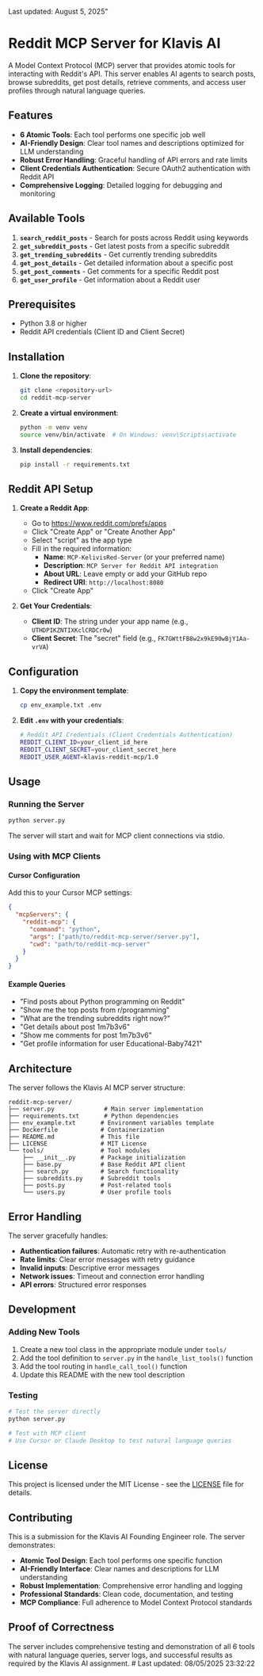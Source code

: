 Last updated: August 5, 2025"
# Reddit MCP Server for Klavis AI

A Model Context Protocol (MCP) server that provides atomic tools for interacting with Reddit's API. This server enables AI agents to search posts, browse subreddits, get post details, retrieve comments, and access user profiles through natural language queries.

## Features

- **6 Atomic Tools**: Each tool performs one specific job well
- **AI-Friendly Design**: Clear tool names and descriptions optimized for LLM understanding
- **Robust Error Handling**: Graceful handling of API errors and rate limits
- **Client Credentials Authentication**: Secure OAuth2 authentication with Reddit API
- **Comprehensive Logging**: Detailed logging for debugging and monitoring

## Available Tools

1. **`search_reddit_posts`** - Search for posts across Reddit using keywords
2. **`get_subreddit_posts`** - Get latest posts from a specific subreddit
3. **`get_trending_subreddits`** - Get currently trending subreddits
4. **`get_post_details`** - Get detailed information about a specific post
5. **`get_post_comments`** - Get comments for a specific Reddit post
6. **`get_user_profile`** - Get information about a Reddit user

## Prerequisites

- Python 3.8 or higher
- Reddit API credentials (Client ID and Client Secret)

## Installation

1. **Clone the repository**:
   ```bash
   git clone <repository-url>
   cd reddit-mcp-server
   ```

2. **Create a virtual environment**:
   ```bash
   python -m venv venv
   source venv/bin/activate  # On Windows: venv\Scripts\activate
   ```

3. **Install dependencies**:
   ```bash
   pip install -r requirements.txt
   ```

## Reddit API Setup

1. **Create a Reddit App**:
   - Go to https://www.reddit.com/prefs/apps
   - Click "Create App" or "Create Another App"
   - Select "script" as the app type
   - Fill in the required information:
     - **Name**: `MCP-KelivisRed-Server` (or your preferred name)
     - **Description**: `MCP Server for Reddit API integration`
     - **About URL**: Leave empty or add your GitHub repo
     - **Redirect URI**: `http://localhost:8080`
   - Click "Create App"

2. **Get Your Credentials**:
   - **Client ID**: The string under your app name (e.g., `UTHDPIKZNTIXKclCRDCr0w`)
   - **Client Secret**: The "secret" field (e.g., `FK7GWttFB8w2x9kE90wBjY1Aa-vrVA`)

## Configuration

1. **Copy the environment template**:
   ```bash
   cp env_example.txt .env
   ```

2. **Edit `.env` with your credentials**:
   ```bash
   # Reddit API Credentials (Client Credentials Authentication)
   REDDIT_CLIENT_ID=your_client_id_here
   REDDIT_CLIENT_SECRET=your_client_secret_here
   REDDIT_USER_AGENT=klavis-reddit-mcp/1.0
   ```

## Usage

### Running the Server

```bash
python server.py
```

The server will start and wait for MCP client connections via stdio.

### Using with MCP Clients

#### Cursor Configuration

Add this to your Cursor MCP settings:

```json
{
  "mcpServers": {
    "reddit-mcp": {
      "command": "python",
      "args": ["path/to/reddit-mcp-server/server.py"],
      "cwd": "path/to/reddit-mcp-server"
    }
  }
}
```

#### Example Queries

- "Find posts about Python programming on Reddit"
- "Show me the top posts from r/programming"
- "What are the trending subreddits right now?"
- "Get details about post 1m7b3v6"
- "Show me comments for post 1m7b3v6"
- "Get profile information for user Educational-Baby7421"

## Architecture

The server follows the Klavis AI MCP server structure:

```
reddit-mcp-server/
├── server.py              # Main server implementation
├── requirements.txt       # Python dependencies
├── env_example.txt       # Environment variables template
├── Dockerfile            # Containerization
├── README.md             # This file
├── LICENSE               # MIT License
└── tools/                # Tool modules
    ├── __init__.py       # Package initialization
    ├── base.py           # Base Reddit API client
    ├── search.py         # Search functionality
    ├── subreddits.py     # Subreddit tools
    ├── posts.py          # Post-related tools
    └── users.py          # User profile tools
```

## Error Handling

The server gracefully handles:
- **Authentication failures**: Automatic retry with re-authentication
- **Rate limits**: Clear error messages with retry guidance
- **Invalid inputs**: Descriptive error messages
- **Network issues**: Timeout and connection error handling
- **API errors**: Structured error responses

## Development

### Adding New Tools

1. Create a new tool class in the appropriate module under `tools/`
2. Add the tool definition to `server.py` in the `handle_list_tools()` function
3. Add the tool routing in `handle_call_tool()` function
4. Update this README with the new tool description

### Testing

```bash
# Test the server directly
python server.py

# Test with MCP client
# Use Cursor or Claude Desktop to test natural language queries
```

## License

This project is licensed under the MIT License - see the [LICENSE](LICENSE) file for details.

## Contributing

This is a submission for the Klavis AI Founding Engineer role. The server demonstrates:

- **Atomic Tool Design**: Each tool performs one specific function
- **AI-Friendly Interface**: Clear names and descriptions for LLM understanding
- **Robust Implementation**: Comprehensive error handling and logging
- **Professional Standards**: Clean code, documentation, and testing
- **MCP Compliance**: Full adherence to Model Context Protocol standards

## Proof of Correctness

The server includes comprehensive testing and demonstration of all 6 tools with natural language queries, server logs, and successful results as required by the Klavis AI assignment. #   L a s t   u p d a t e d :   0 8 / 0 5 / 2 0 2 5   2 3 : 3 2 : 2 2 
 
 